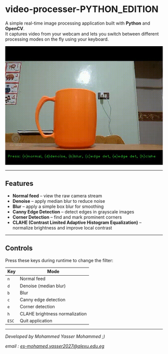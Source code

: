 # video-processer-PYTHON_EDITION

A simple real-time image processing application built with **Python** and **OpenCV**.  
It captures video from your webcam and lets you switch between different processing modes on the fly using your keyboard.

![Demo](demo.gif)

---

## Features

- **Normal feed** – view the raw camera stream
- **Denoise** – apply median blur to reduce noise
- **Blur** – apply a simple box blur for smoothing
- **Canny Edge Detection** – detect edges in grayscale images
- **Corner Detection** – find and mark prominent corners
- **CLAHE (Contrast Limited Adaptive Histogram Equalization)** – normalize brightness and improve local contrast

---

## Controls

Press these keys during runtime to change the filter:

| Key | Mode |
|-----|------|
| `n` | Normal feed |
| `d` | Denoise (median blur) |
| `b` | Blur |
| `c` | Canny edge detection |
| `e` | Corner detection |
| `h` | CLAHE brightness normalization |
| `ESC` | Quit application |

---

*Developed by Mohammed Yasser Mohammed ;)* 


*email : es-mohamed.yasser2027@alexu.edu.eg* 

